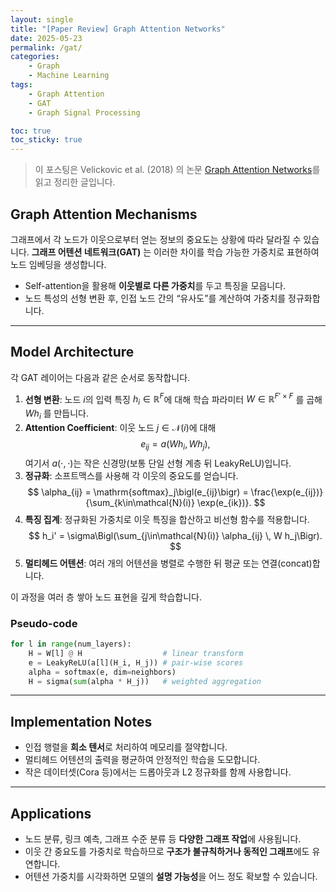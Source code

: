```yaml
---
layout: single  
title: "[Paper Review] Graph Attention Networks"  
date: 2025-05-23  
permalink: /gat/  
categories:
    - Graph
    - Machine Learning    
tags: 
    - Graph Attention
    - GAT  
    - Graph Signal Processing  

toc: true  
toc_sticky: true  
---
```


> 이 포스팅은 Velickovic et al. (2018) 의 논문 [Graph Attention Networks](https://arxiv.org/abs/1710.10903)를 읽고 정리한 글입니다.

## Graph Attention Mechanisms

그래프에서 각 노드가 이웃으로부터 얻는 정보의 중요도는 상황에 따라 달라질 수 있습니다.
**그래프 어텐션 네트워크(GAT)** 는 이러한 차이를 학습 가능한 가중치로 표현하여
노드 임베딩을 생성합니다.

- Self-attention을 활용해 **이웃별로 다른 가중치**를 두고 특징을 모읍니다.
- 노드 특성의 선형 변환 후, 인접 노드 간의 “유사도”를 계산하여 가중치를 정규화합니다.

---

## Model Architecture

각 GAT 레이어는 다음과 같은 순서로 동작합니다.

1. **선형 변환**: 노드 $i$의 입력 특징 $h_i \in \mathbb{R}^F$에 대해 학습 파라미터 $W \in \mathbb{R}^{F'\times F}$ 를 곱해 $Wh_i$ 를 만듭니다.
2. **Attention Coefficient**: 이웃 노드 $j\in\mathcal{N}(i)$에 대해
   $$
   e_{ij} = a\bigl(Wh_i,\, Wh_j\bigr),
   $$
   여기서 $a(\cdot,\cdot)$는 작은 신경망(보통 단일 선형 계층 뒤 LeakyReLU)입니다.
3. **정규화**: 소프트맥스를 사용해 각 이웃의 중요도를 얻습니다.
   $$
   \alpha_{ij} = \mathrm{softmax}_j\bigl(e_{ij}\bigr)
   = \frac{\exp(e_{ij})}{\sum_{k\in\mathcal{N}(i)} \exp(e_{ik})}.
   $$
4. **특징 집계**: 정규화된 가중치로 이웃 특징을 합산하고 비선형 함수를 적용합니다.
   $$
   h_i' = \sigma\Bigl(\sum_{j\in\mathcal{N}(i)} \alpha_{ij} \, W h_j\Bigr).
   $$
5. **멀티헤드 어텐션**: 여러 개의 어텐션을 병렬로 수행한 뒤 평균 또는 연결(concat)합니다.

이 과정을 여러 층 쌓아 노드 표현을 깊게 학습합니다.

### Pseudo-code

```python
for l in range(num_layers):
    H = W[l] @ H                  # linear transform
    e = LeakyReLU(a[l](H_i, H_j)) # pair-wise scores
    alpha = softmax(e, dim=neighbors)
    H = sigma(sum(alpha * H_j))   # weighted aggregation
```

---

## Implementation Notes

- 인접 행렬을 **희소 텐서**로 처리하여 메모리를 절약합니다.
- 멀티헤드 어텐션의 출력을 평균하여 안정적인 학습을 도모합니다.
- 작은 데이터셋(Cora 등)에서는 드롭아웃과 L2 정규화를 함께 사용합니다.

---

## Applications

- 노드 분류, 링크 예측, 그래프 수준 분류 등 **다양한 그래프 작업**에 사용됩니다.
- 이웃 간 중요도를 가중치로 학습하므로 **구조가 불규칙하거나 동적인 그래프**에도 유연합니다.
- 어텐션 가중치를 시각화하면 모델의 **설명 가능성**을 어느 정도 확보할 수 있습니다.

